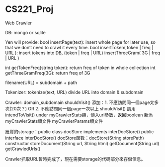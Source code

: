 # CS221_Proj
Web Crawler

DB: mongo or sqlite

Yen will provide:
bool insertPage(text): insert whole page for later use, so that we don’t need to crawl it every time.
bool insertToken( token | freq | URL ): insert tokens into DB,  (token | freq | URL)
insertThreeGram( 3G   | freq  | URL )

int getTokenFreq(string token): return freq of token in whole collection
int getThreeGramFreq(3G): return freq of 3G

filename(URL) = subdomain + path


Tokenizer:
tokenize(text, URL)
divide URL into domain & subdomain


Crawler:
domain_subdomain
shouldVisit() 添加：1. 不應訪問同一個page太多次(20次？)    OR
                                2. 不應訪問同一個page一次以上 
shouldVisit() 調用intendToVisit() under myCrawlerStats類，傳入url參數，返回boolean
新添myCrawlerStats類文件 myCrawlerParams類文件 

雁豐的storage：public class docStore implements interDocStore()
                          public interface interDocStore()
docStore函數：docStore(String storePath)      constructor
                         storeDocument(String url, String html)
                         getDocument(String url)
                         getCrawledUrls()

Crawler抓取URL暫時完成了，現在需要storage的代碼部分來存儲信息。



